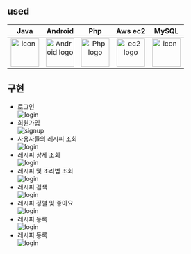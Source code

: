 ## used

|                                                                       Java                                                                       |                                          Android                                          |                                           Php                                            |                                                Aws ec2                                                |                                                                       MySQL                                                                       |     
|:------------------------------------------------------------------------------------------------------------------------------------------------:|:---------------------------------------------------------------------------------------------:|:----------------------------------------------------------------------------------------------------:|:-------------------------------------------------------------------------------------------------------------:|:-------------------------------------------------------------------------------------------------------------------------------------------------:|
| <div style="display: flex; align-items: flex-start;"><img src="./resources/java.png" alt="icon" width="65" height="65" /></div> | <img alt="Android logo" src="./resources/Android.png" width="65" height="65" > | <img alt="Php logo" src="./resources/Php.png" width="65" height="65" > | <img alt="ec2 logo" src="./resources/ec2.png" width="65" height="65" > | <div style="display: flex; align-items: flex-start;"><img src="./resources/mysql.png" alt="icon" width="65" height="65" /></div> |     


## 구현

- 로그인<br/>
  ![login](./resources/6.png)
- 회원가입<br/>
  ![signup](./resources/7.png)
- 사용자들의 레시피 조회<br/>
  ![login](./resources/8.png)
- 레시피 상세 조회<br/>
  ![login](./resources/9.png)
- 레시피 및 조리법 조회<br/>
  ![login](./resources/10.png)
- 레시피 검색<br/>
  ![login](./resources/11.png)
- 레시피 정렬 및 좋아요<br/>
  ![login](./resources/12.png)
- 레시피 등록<br/>
  ![login](./resources/13.png)
- 레시피 등록<br/>
  ![login](./resources/14.png)  




